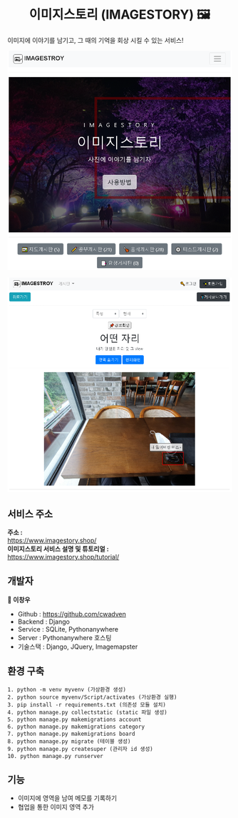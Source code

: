 <h1 align="center">이미지스토리 (IMAGESTORY) 🖼</h1>

이미지에 이야기를 남기고, 그 때의 기억을 회상 시킬 수 있는 서비스!

<p>
<img alt="imagestory" src="https://github.com/cwadven/imagestory_site/blob/master/asset/imagestory_page.png?raw=true"/>
</p>

<p>
<img alt="imagestory" src="https://github.com/cwadven/imagestory_site/blob/master/asset/imagestory_example1.png?raw=true"/>
</p>

## 서비스 주소
**주소 :**<br>
https://www.imagestory.shop/
<br>
**이미지스토리 서비스 설명 및 튜토리얼 :**<br>
https://www.imagestory.shop/tutorial/

## 개발자

**👤 이창우**

- Github : https://github.com/cwadven
- Backend : Django
- Service : SQLite, Pythonanywhere
- Server : Pythonanywhere 호스팅
- 기술스택 : Django, JQuery, Imagemapster

## 환경 구축

~~~
1. python -m venv myvenv (가상환경 생성)
2. python source myvenv/Script/activates (가상환경 실행)
3. pip install -r requirements.txt (의존성 모듈 설치)
4. python manage.py collectstatic (static 파일 생성)
5. python manage.py makemigrations account
6. python manage.py makemigrations category
7. python manage.py makemigrations board
8. python manage.py migrate (테이블 생성)
9. python manage.py createsuper (관리자 id 생성)
10. python manage.py runserver
~~~

## 기능

- 이미지에 영역을 남여 메모를 기록하기
- 협업을 통한 이미지 영역 추가